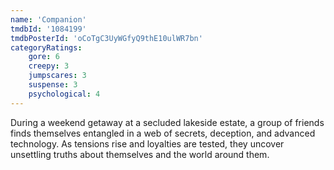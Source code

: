 ```yaml
---
name: 'Companion'
tmdbId: '1084199'
tmdbPosterId: 'oCoTgC3UyWGfyQ9thE10ulWR7bn'
categoryRatings: 
    gore: 6
    creepy: 3
    jumpscares: 3
    suspense: 3
    psychological: 4
---
```

During a weekend getaway at a secluded lakeside estate, a group of friends finds themselves entangled in a web of secrets, deception, and advanced technology. As tensions rise and loyalties are tested, they uncover unsettling truths about themselves and the world around them.